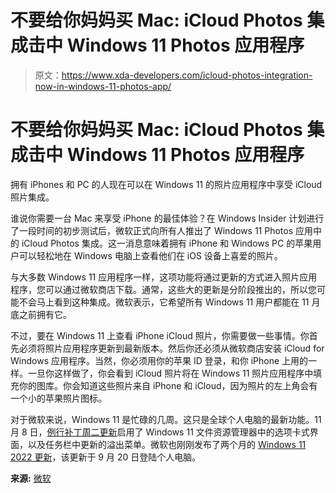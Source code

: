 # 不要给你妈妈买 Mac: iCloud Photos 集成击中 Windows 11 Photos 应用程序

> 原文：<https://www.xda-developers.com/icloud-photos-integration-now-in-windows-11-photos-app/>

# 不要给你妈妈买 Mac: iCloud Photos 集成击中 Windows 11 Photos 应用程序

拥有 iPhones 和 PC 的人现在可以在 Windows 11 的照片应用程序中享受 iCloud 照片集成。

谁说你需要一台 Mac 来享受 iPhone 的最佳体验？在 Windows Insider 计划进行了一段时间的初步测试后，微软正式向所有人推出了 Windows 11 Photos 应用中的 iCloud Photos 集成。这一消息意味着拥有 iPhone 和 Windows PC 的苹果用户可以轻松地在 Windows 电脑上查看他们在 iOS 设备上喜爱的照片。

与大多数 Windows 11 应用程序一样，这项功能将通过更新的方式进入照片应用程序，您可以通过微软商店下载。通常，这些大的更新是分阶段推出的，所以您可能不会马上看到这种集成。微软表示，它希望所有 Windows 11 用户都能在 11 月底之前拥有它。

不过，要在 Windows 11 上查看 iPhone iCloud 照片，你需要做一些事情。你首先必须将照片应用程序更新到最新版本。然后你还必须从微软商店安装 iCloud for Windows 应用程序。当然，你必须用你的苹果 ID 登录，和你 iPhone 上用的一样。一旦你这样做了，你会看到 iCloud 照片将在 Windows 11 照片应用程序中填充你的图库。你会知道这些照片来自 iPhone 和 iCloud，因为照片的左上角会有一个小的苹果照片图标。

对于微软来说，Windows 11 是忙碌的几周。这只是全球个人电脑的最新功能。11 月 8 日，[例行补丁周二更新](https://www.xda-developers.com/windows-11-22h2-feature-drop-patch-tuesday/)启用了 Windows 11 文件资源管理器中的选项卡式界面，以及任务栏中更新的溢出菜单。微软也刚刚发布了两个月的 [Windows 11 2022 更新](https://www.xda-developers.com/windows-11-22h2/)，该更新于 9 月 20 日登陆个人电脑。

**来源:** [微软](https://blogs.windows.com/windowsexperience/2022/11/09/windows-11-makes-it-easier-to-connect-to-your-icloud-photos-right-in-the-photos-app/)